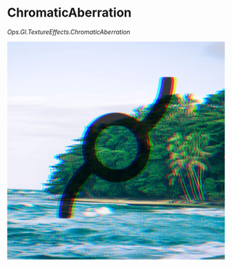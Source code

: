 # ChromaticAberration

*Ops.Gl.TextureEffects.ChromaticAberration*

![ChromaticAberration](img/chromatic.png)
